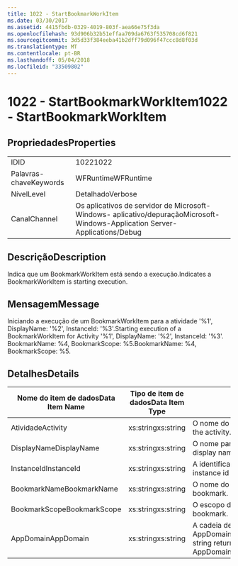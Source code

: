 ```yaml
---
title: 1022 - StartBookmarkWorkItem
ms.date: 03/30/2017
ms.assetid: 4415fbdb-0329-4019-803f-aea66e75f3da
ms.openlocfilehash: 93d906b32b51effaa709da6763f535708cd6f821
ms.sourcegitcommit: 3d5d33f384eeba41b2dff79d096f47ccc8d8f03d
ms.translationtype: MT
ms.contentlocale: pt-BR
ms.lasthandoff: 05/04/2018
ms.locfileid: "33509802"
---
```

# <a name="1022---startbookmarkworkitem"></a><span data-ttu-id="3a3d6-102">1022 - StartBookmarkWorkItem</span><span class="sxs-lookup"><span data-stu-id="3a3d6-102">1022 - StartBookmarkWorkItem</span></span>
## <a name="properties"></a><span data-ttu-id="3a3d6-103">Propriedades</span><span class="sxs-lookup"><span data-stu-id="3a3d6-103">Properties</span></span>  
  
|||  
|-|-|  
|<span data-ttu-id="3a3d6-104">ID</span><span class="sxs-lookup"><span data-stu-id="3a3d6-104">ID</span></span>|<span data-ttu-id="3a3d6-105">1022</span><span class="sxs-lookup"><span data-stu-id="3a3d6-105">1022</span></span>|  
|<span data-ttu-id="3a3d6-106">Palavras-chave</span><span class="sxs-lookup"><span data-stu-id="3a3d6-106">Keywords</span></span>|<span data-ttu-id="3a3d6-107">WFRuntime</span><span class="sxs-lookup"><span data-stu-id="3a3d6-107">WFRuntime</span></span>|  
|<span data-ttu-id="3a3d6-108">Nível</span><span class="sxs-lookup"><span data-stu-id="3a3d6-108">Level</span></span>|<span data-ttu-id="3a3d6-109">Detalhado</span><span class="sxs-lookup"><span data-stu-id="3a3d6-109">Verbose</span></span>|  
|<span data-ttu-id="3a3d6-110">Canal</span><span class="sxs-lookup"><span data-stu-id="3a3d6-110">Channel</span></span>|<span data-ttu-id="3a3d6-111">Os aplicativos de servidor de Microsoft-Windows- aplicativo/depuração</span><span class="sxs-lookup"><span data-stu-id="3a3d6-111">Microsoft-Windows-Application Server-Applications/Debug</span></span>|  
  
## <a name="description"></a><span data-ttu-id="3a3d6-112">Descrição</span><span class="sxs-lookup"><span data-stu-id="3a3d6-112">Description</span></span>  
 <span data-ttu-id="3a3d6-113">Indica que um BookmarkWorkItem está sendo a execução.</span><span class="sxs-lookup"><span data-stu-id="3a3d6-113">Indicates a BookmarkWorkItem is starting execution.</span></span>  
  
## <a name="message"></a><span data-ttu-id="3a3d6-114">Mensagem</span><span class="sxs-lookup"><span data-stu-id="3a3d6-114">Message</span></span>  
 <span data-ttu-id="3a3d6-115">Iniciando a execução de um BookmarkWorkItem para a atividade '%1', DisplayName: '%2', InstanceId: '%3'.</span><span class="sxs-lookup"><span data-stu-id="3a3d6-115">Starting execution of a BookmarkWorkItem for Activity '%1', DisplayName: '%2', InstanceId: '%3'.</span></span>  <span data-ttu-id="3a3d6-116">BookmarkName: %4, BookmarkScope: %5.</span><span class="sxs-lookup"><span data-stu-id="3a3d6-116">BookmarkName: %4, BookmarkScope: %5.</span></span>  
  
## <a name="details"></a><span data-ttu-id="3a3d6-117">Detalhes</span><span class="sxs-lookup"><span data-stu-id="3a3d6-117">Details</span></span>  
  
|<span data-ttu-id="3a3d6-118">Nome do item de dados</span><span class="sxs-lookup"><span data-stu-id="3a3d6-118">Data Item Name</span></span>|<span data-ttu-id="3a3d6-119">Tipo de item de dados</span><span class="sxs-lookup"><span data-stu-id="3a3d6-119">Data Item Type</span></span>|<span data-ttu-id="3a3d6-120">Descrição</span><span class="sxs-lookup"><span data-stu-id="3a3d6-120">Description</span></span>|  
|--------------------|--------------------|-----------------|  
|<span data-ttu-id="3a3d6-121">Atividade</span><span class="sxs-lookup"><span data-stu-id="3a3d6-121">Activity</span></span>|<span data-ttu-id="3a3d6-122">xs:string</span><span class="sxs-lookup"><span data-stu-id="3a3d6-122">xs:string</span></span>|<span data-ttu-id="3a3d6-123">O nome do tipo de atividade.</span><span class="sxs-lookup"><span data-stu-id="3a3d6-123">The type name of the activity.</span></span>|  
|<span data-ttu-id="3a3d6-124">DisplayName</span><span class="sxs-lookup"><span data-stu-id="3a3d6-124">DisplayName</span></span>|<span data-ttu-id="3a3d6-125">xs:string</span><span class="sxs-lookup"><span data-stu-id="3a3d6-125">xs:string</span></span>|<span data-ttu-id="3a3d6-126">O nome para exibição de atividade.</span><span class="sxs-lookup"><span data-stu-id="3a3d6-126">The display name of the activity.</span></span>|  
|<span data-ttu-id="3a3d6-127">InstanceId</span><span class="sxs-lookup"><span data-stu-id="3a3d6-127">InstanceId</span></span>|<span data-ttu-id="3a3d6-128">xs:string</span><span class="sxs-lookup"><span data-stu-id="3a3d6-128">xs:string</span></span>|<span data-ttu-id="3a3d6-129">A identificação de instância de atividade.</span><span class="sxs-lookup"><span data-stu-id="3a3d6-129">The instance id of the activity.</span></span>|  
|<span data-ttu-id="3a3d6-130">BookmarkName</span><span class="sxs-lookup"><span data-stu-id="3a3d6-130">BookmarkName</span></span>|<span data-ttu-id="3a3d6-131">xs:string</span><span class="sxs-lookup"><span data-stu-id="3a3d6-131">xs:string</span></span>|<span data-ttu-id="3a3d6-132">O nome do indicador.</span><span class="sxs-lookup"><span data-stu-id="3a3d6-132">The name of the bookmark.</span></span>|  
|<span data-ttu-id="3a3d6-133">BookmarkScope</span><span class="sxs-lookup"><span data-stu-id="3a3d6-133">BookmarkScope</span></span>|<span data-ttu-id="3a3d6-134">xs:string</span><span class="sxs-lookup"><span data-stu-id="3a3d6-134">xs:string</span></span>|<span data-ttu-id="3a3d6-135">O escopo do indexador.</span><span class="sxs-lookup"><span data-stu-id="3a3d6-135">The scope of the bookmark.</span></span>|  
|<span data-ttu-id="3a3d6-136">AppDomain</span><span class="sxs-lookup"><span data-stu-id="3a3d6-136">AppDomain</span></span>|<span data-ttu-id="3a3d6-137">xs:string</span><span class="sxs-lookup"><span data-stu-id="3a3d6-137">xs:string</span></span>|<span data-ttu-id="3a3d6-138">A cadeia de caracteres retornada por AppDomain.CurrentDomain.FriendlyName.</span><span class="sxs-lookup"><span data-stu-id="3a3d6-138">The string returned by AppDomain.CurrentDomain.FriendlyName.</span></span>|
